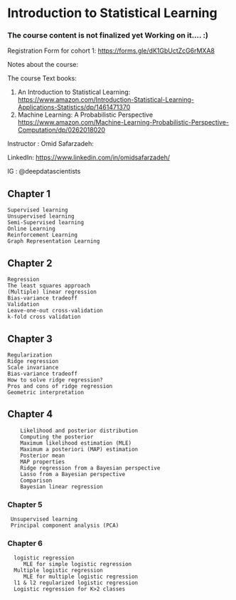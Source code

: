 # Introduction to Statistical Learning 

### The course content is not finalized yet Working on it.... :)


Registration Form for cohort 1: https://forms.gle/dK1GbUctZcG6rMXA8

Notes about the course:

The course Text books:
1. An Introduction to Statistical Learning:
https://www.amazon.com/Introduction-Statistical-Learning-Applications-Statistics/dp/1461471370
2. Machine Learning: A Probabilistic Perspective
 https://www.amazon.com/Machine-Learning-Probabilistic-Perspective-Computation/dp/0262018020


Instructor : Omid Safarzadeh:

LinkedIn: https://www.linkedin.com/in/omidsafarzadeh/

IG : @deepdatascientists

## Chapter 1
    Supervised learning
    Unsupervised learning
    Semi-Supervised learning
    Online Learning
    Reinforcement Learning
    Graph Representation Learning
    
    
## Chapter 2
    Regression
    The least squares approach
    (Multiple) linear regression
    Bias-variance tradeoff
    Validation
    Leave-one-out cross-validation
    k-fold cross validation

## Chapter 3
    Regularization
    Ridge regression
    Scale invariance
    Bias-variance tradeoff
    How to solve ridge regression?
    Pros and cons of ridge regression
    Geometric interpretation
    
 ## Chapter 4 
 
        Likelihood and posterior distribution
        Computing the posterior
        Maximum likelihood estimation (MLE)
        Maximum a posteriori (MAP) estimation
        Posterior mean
        MAP properties
        Ridge regression from a Bayesian perspective
        Lasso from a Bayesian perspective
        Comparison
        Bayesian linear regression
 
### Chapter 5

     Unsupervised learning 
     Principal component analysis (PCA)
   
### Chapter 6 

      logistic regression
         MLE for simple logistic regression
      Multiple logistic regression
         MLE for multiple logistic regression
      l1 & l2 regularized logistic regression
      Logistic regression for K>2 classes
